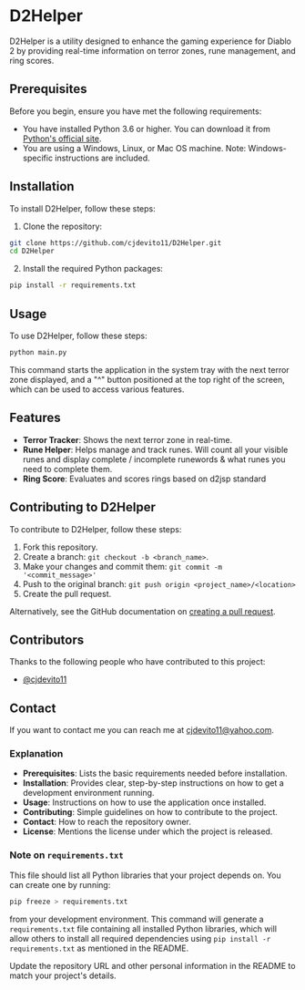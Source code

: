 # D2Helper

D2Helper is a utility designed to enhance the gaming experience for Diablo 2 by providing real-time information on terror zones, rune management, and ring scores.

## Prerequisites

Before you begin, ensure you have met the following requirements:
* You have installed Python 3.6 or higher. You can download it from [Python's official site](https://www.python.org/downloads/).
* You are using a Windows, Linux, or Mac OS machine. Note: Windows-specific instructions are included.

## Installation

To install D2Helper, follow these steps:

1. Clone the repository:
```bash
git clone https://github.com/cjdevito11/D2Helper.git
cd D2Helper
```

2. Install the required Python packages:
```bash
pip install -r requirements.txt
```

## Usage

To use D2Helper, follow these steps:

```bash
python main.py
```

This command starts the application in the system tray with the next terror zone displayed, and a "^" button positioned at the top right of the screen, which can be used to access various features.

## Features

* **Terror Tracker**: Shows the next terror zone in real-time.
* **Rune Helper**: Helps manage and track runes. Will count all your visible runes and display complete / incomplete runewords & what runes you need to complete them.
* **Ring Score**: Evaluates and scores rings based on d2jsp standard

## Contributing to D2Helper
To contribute to D2Helper, follow these steps:

1. Fork this repository.
2. Create a branch: `git checkout -b <branch_name>`.
3. Make your changes and commit them: `git commit -m '<commit_message>'`
4. Push to the original branch: `git push origin <project_name>/<location>`
5. Create the pull request.

Alternatively, see the GitHub documentation on [creating a pull request](https://help.github.com/articles/creating-a-pull-request/).

## Contributors

Thanks to the following people who have contributed to this project:

* [@cjdevito11](https://github.com/cjdevito11)

## Contact

If you want to contact me you can reach me at <cjdevito11@yahoo.com>.

### Explanation

- **Prerequisites**: Lists the basic requirements needed before installation.
- **Installation**: Provides clear, step-by-step instructions on how to get a development environment running.
- **Usage**: Instructions on how to use the application once installed.
- **Contributing**: Simple guidelines on how to contribute to the project.
- **Contact**: How to reach the repository owner.
- **License**: Mentions the license under which the project is released.

### Note on `requirements.txt`

This file should list all Python libraries that your project depends on. You can create one by running:

```bash
pip freeze > requirements.txt
```

from your development environment. This command will generate a `requirements.txt` file containing all installed Python libraries, which will allow others to install all required dependencies using `pip install -r requirements.txt` as mentioned in the README.

Update the repository URL and other personal information in the README to match your project's details.
